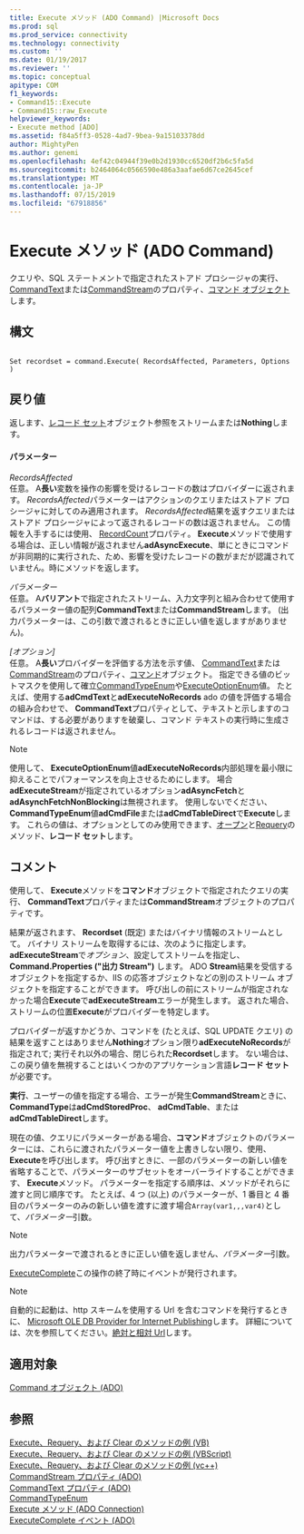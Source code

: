```yaml
---
title: Execute メソッド (ADO Command) |Microsoft Docs
ms.prod: sql
ms.prod_service: connectivity
ms.technology: connectivity
ms.custom: ''
ms.date: 01/19/2017
ms.reviewer: ''
ms.topic: conceptual
apitype: COM
f1_keywords:
- Command15::Execute
- Command15::raw_Execute
helpviewer_keywords:
- Execute method [ADO]
ms.assetid: f84a5ff3-0528-4ad7-9bea-9a15103378dd
author: MightyPen
ms.author: genemi
ms.openlocfilehash: 4ef42c04944f39e0b2d1930cc6520df2b6c5fa5d
ms.sourcegitcommit: b2464064c0566590e486a3aafae6d67ce2645cef
ms.translationtype: MT
ms.contentlocale: ja-JP
ms.lasthandoff: 07/15/2019
ms.locfileid: "67918856"
---
```

# <a name="execute-method-ado-command"></a>Execute メソッド (ADO Command)
クエリや、SQL ステートメントで指定されたストアド プロシージャの実行、 [CommandText](../../../ado/reference/ado-api/commandtext-property-ado.md)または[CommandStream](../../../ado/reference/ado-api/commandstream-property-ado.md)のプロパティ、[コマンド オブジェクト](../../../ado/reference/ado-api/command-object-ado.md)します。  
  
## <a name="syntax"></a>構文  
  
```  
  
Set recordset = command.Execute( RecordsAffected, Parameters, Options )  
```  
  
## <a name="return-value"></a>戻り値  
 返します、[レコード セット](../../../ado/reference/ado-api/recordset-object-ado.md)オブジェクト参照をストリームまたは**Nothing**します。  
  
#### <a name="parameters"></a>パラメーター  
 *RecordsAffected*  
 任意。 A**長い**変数を操作の影響を受けるレコードの数はプロバイダーに返されます。 *RecordsAffected*パラメーターはアクションのクエリまたはストアド プロシージャに対してのみ適用されます。 *RecordsAffected*結果を返すクエリまたはストアド プロシージャによって返されるレコードの数は返されません。 この情報を入手するには使用、 [RecordCount](../../../ado/reference/ado-api/recordcount-property-ado.md)プロパティ。 **Execute**メソッドで使用する場合は、正しい情報が返されません**adAsyncExecute**、単にときにコマンドが非同期的に実行された、ため、影響を受けたレコードの数がまだが認識されていません。時にメソッドを返します。  
  
 *パラメーター*  
 任意。 A**バリアント**で指定されたストリーム、入力文字列と組み合わせて使用するパラメーター値の配列**CommandText**または**CommandStream**します。 (出力パラメーターは、この引数で渡されるときに正しい値を返しますがありません)。  
  
 *[オプション]*  
 任意。 A**長い**プロバイダーを評価する方法を示す値、 [CommandText](../../../ado/reference/ado-api/commandtext-property-ado.md)または[CommandStream](../../../ado/reference/ado-api/commandstream-property-ado.md)のプロパティ、[コマンド](../../../ado/reference/ado-api/command-object-ado.md)オブジェクト。 指定できる値のビットマスクを使用して確立[CommandTypeEnum](../../../ado/reference/ado-api/commandtypeenum.md)や[ExecuteOptionEnum](../../../ado/reference/ado-api/executeoptionenum.md)値。 たとえば、使用する**adCmdText**と**adExecuteNoRecords** ado の値を評価する場合の組み合わせで、 **CommandText**プロパティとして、テキストと示しますのコマンドは、する必要がありますを破棄し、コマンド テキストの実行時に生成されるレコードは返されません。  
  
> [!NOTE]
>  使用して、 **ExecuteOptionEnum**値**adExecuteNoRecords**内部処理を最小限に抑えることでパフォーマンスを向上させるためにします。 場合**adExecuteStream**が指定されているオプション**adAsyncFetch**と**adAsynchFetchNonBlocking**は無視されます。 使用しないでください、 **CommandTypeEnum**値**adCmdFile**または**adCmdTableDirect**で**Execute**します。 これらの値は、オプションとしてのみ使用できます、[オープン](../../../ado/reference/ado-api/open-method-ado-recordset.md)と[Requery](../../../ado/reference/ado-api/requery-method.md)のメソッド、**レコード セット**します。  
  
## <a name="remarks"></a>コメント  
 使用して、 **Execute**メソッドを**コマンド**オブジェクトで指定されたクエリの実行、 **CommandText**プロパティまたは**CommandStream**オブジェクトのプロパティです。  
  
 結果が返されます、 **Recordset** (既定) またはバイナリ情報のストリームとして。 バイナリ ストリームを取得するには、次のように指定します。 **adExecuteStream**で*オプション*、設定してストリームを指定し、 **Command.Properties ("出力 Stream")** します。 ADO **Stream**結果を受信するオブジェクトを指定するか、IIS の応答オブジェクトなどの別のストリーム オブジェクトを指定することができます。 呼び出しの前にストリームが指定されなかった場合**Execute**で**adExecuteStream**エラーが発生します。 返された場合、ストリームの位置**Execute**がプロバイダーを特定します。  
  
 プロバイダーが返すかどうか、コマンドを (たとえば、SQL UPDATE クエリ) の結果を返すことはありません**Nothing**オプション限り**adExecuteNoRecords**が指定されて; 実行それ以外の場合、閉じられた**Recordset**します。 ない場合は、この戻り値を無視することはいくつかのアプリケーション言語**レコード セット**が必要です。  
  
 **実行**、ユーザーの値を指定する場合、エラーが発生**CommandStream**ときに、 **CommandType**は**adCmdStoredProc**、 **adCmdTable**、または**adCmdTableDirect**します。  
  
 現在の値、クエリにパラメーターがある場合、**コマンド**オブジェクトのパラメーターには、これらに渡されたパラメーター値を上書きしない限り、使用、 **Execute**を呼び出します。 呼び出すときに、一部のパラメーターの新しい値を省略することで、パラメーターのサブセットをオーバーライドすることができます、 **Execute**メソッド。 パラメーターを指定する順序は、メソッドがそれらに渡すと同じ順序です。 たとえば、4 つ (以上) のパラメーターが、1 番目と 4 番目のパラメーターのみの新しい値を渡すに渡す場合`Array(var1,,,var4)`として、*パラメーター*引数。  
  
> [!NOTE]
>  出力パラメーターで渡されるときに正しい値を返しません、*パラメーター*引数。  
  
 [ExecuteComplete](../../../ado/reference/ado-api/executecomplete-event-ado.md)この操作の終了時にイベントが発行されます。  
  
> [!NOTE]
>  自動的に起動は、http スキームを使用する Url を含むコマンドを発行するときに、 [Microsoft OLE DB Provider for Internet Publishing](../../../ado/guide/appendixes/microsoft-ole-db-provider-for-internet-publishing.md)します。 詳細については、次を参照してください。[絶対と相対 Url](../../../ado/guide/data/absolute-and-relative-urls.md)します。  
  
## <a name="applies-to"></a>適用対象  
 [Command オブジェクト (ADO)](../../../ado/reference/ado-api/command-object-ado.md)  
  
## <a name="see-also"></a>参照  
 [Execute、Requery、および Clear のメソッドの例 (VB)](../../../ado/reference/ado-api/execute-requery-and-clear-methods-example-vb.md)   
 [Execute、Requery、および Clear のメソッドの例 (VBScript)](../../../ado/reference/ado-api/execute-requery-and-clear-methods-example-vbscript.md)   
 [Execute、Requery、および Clear のメソッドの例 (vc++)](../../../ado/reference/ado-api/execute-requery-and-clear-methods-example-vc.md)   
 [CommandStream プロパティ (ADO)](../../../ado/reference/ado-api/commandstream-property-ado.md)   
 [CommandText プロパティ (ADO)](../../../ado/reference/ado-api/commandtext-property-ado.md)   
 [CommandTypeEnum](../../../ado/reference/ado-api/commandtypeenum.md)   
 [Execute メソッド (ADO Connection)](../../../ado/reference/ado-api/execute-method-ado-connection.md)   
 [ExecuteComplete イベント (ADO)](../../../ado/reference/ado-api/executecomplete-event-ado.md)
